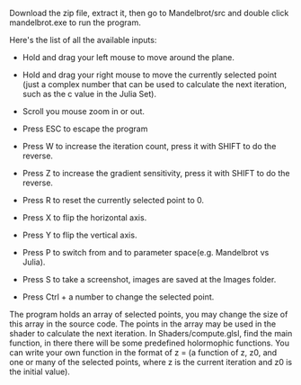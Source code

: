 Download the zip file, extract it, then go to Mandelbrot/src and double click mandelbrot.exe to run the program.

Here's the list of all the available inputs:
  - Hold and drag your left mouse to move around the plane.
  - Hold and drag your right mouse to move the currently selected point (just a complex number that can be used to calculate the next iteration, such as the c value in the Julia Set).
  - Scroll you mouse zoom in or out.
    
  - Press ESC to escape the program
  - Press W to increase the iteration count, press it with SHIFT to do the reverse.
  - Press Z to increase the gradient sensitivity, press it with SHIFT to do the reverse.
  - Press R to reset the currently selected point to 0.
  - Press X to flip the horizontal axis.
  - Press Y to flip the vertical axis.
  - Press P to switch from and to parameter space(e.g. Mandelbrot vs Julia).
  - Press S to take a screenshot, images are saved at the Images folder.
  - Press Ctrl + a number to change the selected point.

The program holds an array of selected points, you may change the size of this array in the source code. The points in the array may be used in the shader to calculate the next iteration.
In Shaders/compute.glsl, find the main function, in there there will be some predefined holormophic functions.
You can write your own function in the format of z = (a function of z, z0, and one or many of the selected points, where z is the current iteration and z0 is the initial value).

